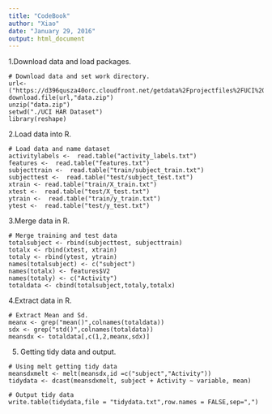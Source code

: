 ```yaml
---
title: "CodeBook"
author: "Xiao"
date: "January 29, 2016"
output: html_document
---
```

1.Download data and load packages.
```{r, eval = FALSE}
# Download data and set work directory.
url<-("https://d396qusza40orc.cloudfront.net/getdata%2Fprojectfiles%2FUCI%20HAR%20Dataset.zip")
download.file(url,"data.zip")
unzip("data.zip")
setwd("./UCI HAR Dataset")
library(reshape)
```
2.Load data into R.
```{r, eval = FALSE}
# Load data and name dataset
activitylabels <-  read.table("activity_labels.txt")
features <-  read.table("features.txt")    
subjecttrain <-  read.table("train/subject_train.txt")
subjecttest <-  read.table("test/subject_test.txt")
xtrain <- read.table("train/X_train.txt")
xtest <-  read.table("test/X_test.txt")
ytrain <-  read.table("train/y_train.txt")
ytest <-  read.table("test/y_test.txt")
```
3.Merge data in R.
```{r, eval = FALSE}
# Merge training and test data
totalsubject <- rbind(subjecttest, subjecttrain)
totalx <- rbind(xtest, xtrain)
totaly <- rbind(ytest, ytrain)
names(totalsubject) <- c("subject")
names(totalx) <- features$V2
names(totaly) <- c("Activity")
totaldata <- cbind(totalsubject,totaly,totalx)
```
4.Extract data in R.
```{r, eval = FALSE}
# Extract Mean and Sd.
meanx <- grep("mean()",colnames(totaldata))
sdx <- grep("std()",colnames(totaldata))
meansdx <- totaldata[,c(1,2,meanx,sdx)]
```
5. Getting tidy data and output.
```{r, eval = FALSE}
# Using melt getting tidy data
meansdxmelt <- melt(meansdx,id =c("subject","Activity"))
tidydata <- dcast(meansdxmelt, subject + Activity ~ variable, mean)

# Output tidy data
write.table(tidydata,file = "tidydata.txt",row.names = FALSE,sep=",")
```
